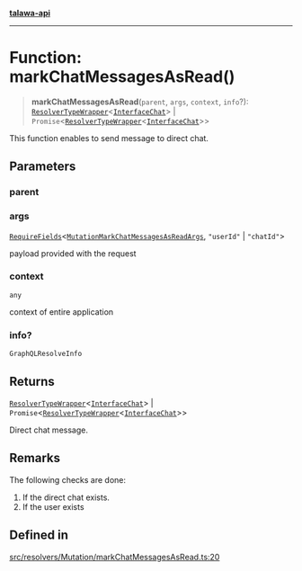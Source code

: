 [**talawa-api**](../../../../README.md)

***

# Function: markChatMessagesAsRead()

> **markChatMessagesAsRead**(`parent`, `args`, `context`, `info`?): [`ResolverTypeWrapper`](../../../../types/generatedGraphQLTypes/type-aliases/ResolverTypeWrapper.md)\<[`InterfaceChat`](../../../../models/Chat/interfaces/InterfaceChat.md)\> \| `Promise`\<[`ResolverTypeWrapper`](../../../../types/generatedGraphQLTypes/type-aliases/ResolverTypeWrapper.md)\<[`InterfaceChat`](../../../../models/Chat/interfaces/InterfaceChat.md)\>\>

This function enables to send message to direct chat.

## Parameters

### parent

### args

[`RequireFields`](../../../../types/generatedGraphQLTypes/type-aliases/RequireFields.md)\<[`MutationMarkChatMessagesAsReadArgs`](../../../../types/generatedGraphQLTypes/type-aliases/MutationMarkChatMessagesAsReadArgs.md), `"userId"` \| `"chatId"`\>

payload provided with the request

### context

`any`

context of entire application

### info?

`GraphQLResolveInfo`

## Returns

[`ResolverTypeWrapper`](../../../../types/generatedGraphQLTypes/type-aliases/ResolverTypeWrapper.md)\<[`InterfaceChat`](../../../../models/Chat/interfaces/InterfaceChat.md)\> \| `Promise`\<[`ResolverTypeWrapper`](../../../../types/generatedGraphQLTypes/type-aliases/ResolverTypeWrapper.md)\<[`InterfaceChat`](../../../../models/Chat/interfaces/InterfaceChat.md)\>\>

Direct chat message.

## Remarks

The following checks are done:
1. If the direct chat exists.
2. If the user exists

## Defined in

[src/resolvers/Mutation/markChatMessagesAsRead.ts:20](https://github.com/Suyash878/talawa-api/blob/e4413cec641a837926071678fed3c7f67234e31e/src/resolvers/Mutation/markChatMessagesAsRead.ts#L20)
